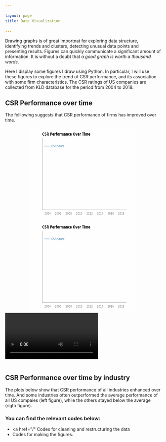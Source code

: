 ```yaml
---

layout: page
title: Data Visualization

---
```


<style>
.container {
    width: 70%;
    height: 300px;
    margin: 0 auto;
}
.container_img {
    width: 100%;
    height: 100%;
    object-fit: fill;
}

.container_video {
    width: 100%;
    height: 100%;
    object-fit: fill;
}

hr {
    background-color: whitesmoke;
    size: 1px;
    opacity: .25
}


</style>


Drawing graphs is of great importnat for exploring data structure, identifying trends and clusters, detecting unusual data points and presenting results. Figures can quickly communicate a significant amount of information. It is without a doubt that *a good graph is worth a thousand words*. 

Here I display some figures I draw using Python. In particular, I will use these figures to explore the trend of CSR performance, and its association with some firm characteristics. The CSR ratings of US companies are collected from KLD database for the period from 2004 to 2018. 

## CSR Performance over time
The folllowing suggests that CSR performance of firms has improved over time. 

<div class="container">
<img class="container_img" src="/images/avgcsr.gif">
</div>

<div class="container">
<img class="container_img" src="/images/avgcsr_all.gif">
</div>

<video controls autoplay>
    <source src="/images/avgcsr.mp4" type=video/mp4>
</video>

<br>
<hr>


## CSR Performance over time by industry
The plots below show that CSR performance of all industries enhanced over time. And some industries often outperformed the average performance of all US compaies (left figure), while the others stayed below the average (rigth figure).



### You can find the relevant codes below:
- <a href="/" Codes for cleaning and restructuring the data
- Codes for making the figures. 
